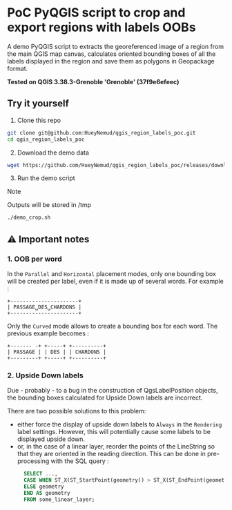 # PoC PyQGIS script to crop and export regions with labels OOBs

A demo PyQGIS script to extracts the georeferenced image of a region from the main QGIS map canvas, calculates oriented bounding boxes of all the labels displayed in the region and save them as polygons in Geopackage format.

**Tested on QGIS 3.38.3-Grenoble 'Grenoble' (37f9e6efeec)** 


## Try it yourself

1. Clone this repo
```bash
git clone git@github.com:HueyNemud/qgis_region_labels_poc.git
cd qgis_region_labels_poc
```
2. Download the demo data
```bash
wget https://github.com/HueyNemud/qgis_region_labels_poc/releases/download/0.1/demo_crop.gpkg
```

3. Run the demo script

> [!NOTE]
> Outputs will be stored in /tmp

```bash
./demo_crop.sh
```

## ⚠️ Important notes

### 1. OOB per word
In the `Parallel` and `Horizontal` placement modes, only one bounding box will be created per label, even if it is made up of several words.
For example :
```raw
+----------------------+
| PASSAGE␣DES␣CHARDONS |
+----------------------+
```

Only the `Curved` mode allows to create a bounding box for each word.
The previous example becomes :
```raw
+------- -+ +-----+ +----------+
| PASSAGE | | DES | | CHARDONS |
+---------+ +-----+ +----------+
```

### 2. Upside Down labels

Due - probably - to a bug in the construction of QgsLabelPosition objects, the bounding boxes calculated for Upside Down labels are incorrect.

There are two possible solutions to this problem:
- either force the display of upside down labels to `Always` in the `Rendering` label settings.
  However, this will potentially cause some labels to be displayed upside down.
- or, in the case of a linear layer, reorder the points of the LineString so that they are
  oriented in the reading direction.
  This can be done in pre-processing with the SQL query :
  ```sql
    SELECT ...,
    CASE WHEN ST_X(ST_StartPoint(geometry)) > ST_X(ST_EndPoint(geometry)) THEN ST_Reverse(geometry)
    ELSE geometry
    END AS geometry
    FROM some_linear_layer;
  ```

